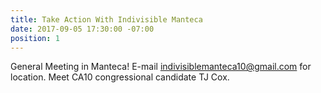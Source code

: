 ```yaml
---
title: Take Action With Indivisible Manteca
date: 2017-09-05 17:30:00 -07:00
position: 1
---
```


General Meeting in Manteca!  E-mail indivisiblemanteca10@gmail.com for location.  Meet CA10 congressional candidate TJ Cox.